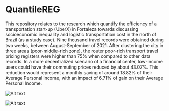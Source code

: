 # QuantileREG

This repository relates to the research which quantify the efficiency of a transportation start-up (UberX) in Fortaleza towards discussing socioeconomic inequality and logistic transportation cost in the north of Brazil (as a study case). Nine thousand travel records were obtained during two weeks, between August-September of 2021. After clustering the city in three areas (poor-middle-rich zone), the router poor-rich transport travel pricing registers were higher than 75% when compared to other data records. In a more decentralized scenario of a financial center, low-income users could have their commuting prices reduced by about 43.07%. This reduction would represent a monthly saving of around 18.82% of their Average Personal Income, with an impact of 6.71% of gain on their Average Personal Income.

![Alt text](https://raw.github.com/ProfNascimento/QuantileREG/MAP.png "Fortaleza’s geolocation, followed by the number of jobs around the city in 2019 (used as a reference) and its density
draw in red intensity.")

![Alt text](https://raw.github.com/ProfNascimento/QuantileREG/PRICE_DIRECTION2.png "The price distribution per period of the day versus weekday, according to the nine direction types (ORIGIN to DESTINATION).")
